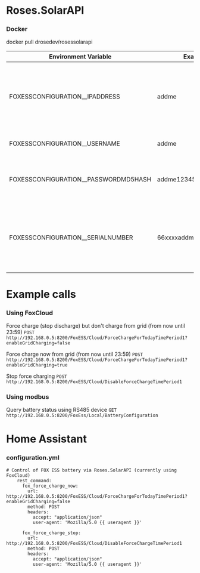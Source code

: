 # Roses.SolarAPI

### Docker
docker pull drosedev/rosessolarapi

| Environment Variable | Example | Description |
|--|--|--|
| FOXESSCONFIGURATION__IPADDRESS | addme | The IP address on the LAN for local USR device. Currently not used to set battery charging. |
| FOXESSCONFIGURATION__USERNAME| addme| Your FoxCloud username |
| FOXESSCONFIGURATION__PASSWORDMD5HASH | addme1234567890addme | Lower-case MD5 hash of your FoxCloud password |
| FOXESSCONFIGURATION__SERIALNUMBER | 66xxxxaddme| Your Fox inverter serial number (required for FoxCloud battery API calls) |

# Example calls 
### Using FoxCloud
Force charge (stop discharge) but don't charge from grid (from now until 23:59)
`POST http://192.168.0.5:8200/FoxESS/Cloud/ForceChargeForTodayTimePeriod1?enableGridCharging=false`

Force charge now from grid (from now until 23:59)
`POST http://192.168.0.5:8200/FoxESS/Cloud/ForceChargeForTodayTimePeriod1?enableGridCharging=true`

Stop force charging
`POST http://192.168.0.5:8200/FoxESS/Cloud/DisableForceChargeTimePeriod1`

### Using modbus
Query battery status using RS485 device
`GET http://192.168.0.5:8200/FoxEss/Local/BatteryConfiguration`

# Home Assistant
### configuration.yml

    # Control of FOX ESS battery via Roses.SolarAPI (currently using FoxCloud)
        rest_command:
          fox_force_charge_now:
            url: http://192.168.0.5:8200/FoxESS/Cloud/ForceChargeForTodayTimePeriod1?enableGridCharging=false
            method: POST
            headers:
              accept: "application/json"
              user-agent: 'Mozilla/5.0 {{ useragent }}'
            
          fox_force_charge_stop:
            url: http://192.168.0.5:8200/FoxESS/Cloud/DisableForceChargeTimePeriod1
            method: POST
            headers:
              accept: "application/json"
              user-agent: 'Mozilla/5.0 {{ useragent }}'
